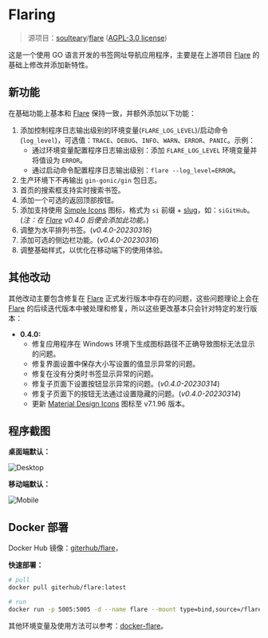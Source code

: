 # Flaring

> 源项目：[soulteary](https://github.com/soulteary)/[flare](https://github.com/soulteary/flare) ([AGPL-3.0 license](https://github.com/soulteary/flare/blob/main/LICENSE))

这是一个使用 GO 语言开发的书签网址导航应用程序，主要是在上游项目 [Flare](https://github.com/soulteary/flare) 的基础上修改并添加新特性。

## 新功能

在基础功能上基本和 [Flare](https://github.com/soulteary/flare) 保持一致，并额外添加以下功能：

1. 添加控制程序日志输出级别的环境变量(`FLARE_LOG_LEVEL`)/启动命令(`log_level`)，可选值：`TRACE`、`DEBUG`、`INFO`、`WARN`、`ERROR`、`PANIC`。示例：
    - 通过环境变量配置程序日志输出级别：添加 `FLARE_LOG_LEVEL` 环境变量并将值设为 `ERROR`。
    - 通过启动命令配置程序日志输出级别：`flare --log_level=ERROR`。
1. 生产环境下不再输出 `gin-gonic/gin` 包日志。
1. 首页的搜索框支持实时搜索书签。
1. 添加一个可选的返回顶部按钮。
1. 添加支持使用 [Simple Icons](https://simpleicons.org/) 图标，格式为 `si` 前缀 + [slug](https://github.com/simple-icons/simple-icons/blob/master/slugs.md)，如：`siGitHub`。(*注：在 [Flare](https://github.com/soulteary/flare) v0.4.0 后便会添加此功能。*)
1. 调整为水平排列书签。(*v0.4.0-20230316*)
1. 添加可选的侧边栏功能。(*v0.4.0-20230316*)
1. 调整基础样式，以优化在移动端下的使用体验。

## 其他改动

其他改动主要包含修复在 [Flare](https://github.com/soulteary/flare) 正式发行版本中存在的问题，这些问题理论上会在 [Flare](https://github.com/soulteary/flare) 的后续迭代版本中被处理和修复，所以这些更改基本只会针对特定的发行版本：

- **0.4.0:**
    - 修复应用程序在 Windows 环境下生成图标路径不正确导致图标无法显示的问题。
    - 修复界面设置中保存大小写设置的值显示异常的问题。
    - 修复在没有分类时书签显示异常的问题。
    - 修复子页面下设置按钮显示异常的问题。(*v0.4.0-20230314*)
    - 修复子页面下的按钮无法通过设置隐藏的问题。(*v0.4.0-20230314*)
    - 更新 [Material Design Icons](https://materialdesignicons.com/) 图标至 v7.1.96 版本。

## 程序截图

**桌面端默认：**

![Desktop](https://gcore.jsdelivr.net/gh/LightAPIs/PicGoImg@master/img/202303162130685.jpg)

**移动端默认：**

![Mobile](https://gcore.jsdelivr.net/gh/LightAPIs/PicGoImg@master/img/202303162131742.jpg)

## Docker 部署

Docker Hub 镜像：[giterhub/flare](https://hub.docker.com/r/giterhub/flare)，

**快速部署：**

```sh
# pull
docker pull giterhub/flare:latest

# run
docker run -p 5005:5005 -d --name flare --mount type=bind,source=/flare/app,target=/app -e FLARE_LOG_LEVEL=ERROR giterhub/flare:latest
```

其他环境变量及使用方法可以参考：[docker-flare](https://github.com/soulteary/docker-flare)。
